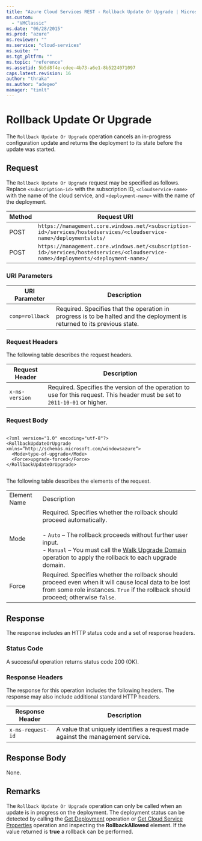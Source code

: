 ```yaml
---
title: "Azure Cloud Services REST - Rollback Update Or Upgrade | Microsoft Docs"
ms.custom: 
  - "VMClassic"
ms.date: "06/28/2015"
ms.prod: "azure"
ms.reviewer: ""
ms.service: "cloud-services"
ms.suite: ""
ms.tgt_pltfrm: ""
ms.topic: "reference"
ms.assetid: 5b5d8f4e-cdee-4b73-a6e1-8b5224071097
caps.latest.revision: 16
author: "thraka"
ms.author: "adegeo"
manager: "timlt"
---
```

# Rollback Update Or Upgrade
The `Rollback Update Or Upgrade` operation cancels an in-progress configuration update and returns the deployment to its state before the update was started.  
  
## Request  
 The `Rollback Update Or Upgrade` request may be specified as follows. Replace `<subscription-id>` with the subscription ID, `<cloudservice-name>` with the name of the cloud service, and `<deployment-name>` with the name of the deployment.  
  
|Method|Request URI|  
|------------|-----------------|  
|POST|`https://management.core.windows.net/<subscription-id>/services/hostedservices/<cloudservice-name>/deploymentslots/`|  
|POST|`https://management.core.windows.net/<subscription-id>/services/hostedservices/<cloudservice-name>/deployments/<deployment-name>/`|  
  
### URI Parameters  
  
|URI Parameter|Description|  
|-------------------|-----------------|  
|`comp=rollback`|Required. Specifies that the operation in progress is to be halted and the deployment is returned to its previous state.|  
  
### Request Headers  
 The following table describes the request headers.  
  
|Request Header|Description|  
|--------------------|-----------------|  
|`x-ms-version`|Required. Specifies the version of the operation to use for this request. This header must be set to `2011-10-01` or higher.|  
  
### Request Body  
  
```  
  
<?xml version="1.0" encoding="utf-8"?>  
<RollbackUpdateOrUpgrade xmlns=”http://schemas.microsoft.com/windowsazure”>  
  <Mode>type-of-upgrade</Mode>  
  <Force>upgrade-forced</Force>  
</RollbackUpdateOrUpgrade>  
  
```  
  
 The following table describes the elements of the request.  
  
|||  
|-|-|  
|Element Name|Description|  
|Mode|Required. Specifies whether the rollback should proceed automatically.<br /><br /> -   `Auto` – The rollback proceeds without further user input.<br />-   `Manual` – You must call the [Walk Upgrade Domain](rest-walk-upgrade-domain.md) operation to apply the rollback to each upgrade domain.|  
|Force|Required. Specifies whether the rollback should proceed even when it will cause local data to be lost from some role instances. `True` if the rollback should proceed; otherwise `false`.|  
  
## Response  
 The response includes an HTTP status code and a set of response headers.  
  
### Status Code  
 A successful operation returns status code 200 (OK).  
  
### Response Headers  
 The response for this operation includes the following headers. The response may also include additional standard HTTP headers.  
  
|Response Header|Description|  
|---------------------|-----------------|  
|`x-ms-request-id`|A value that uniquely identifies a request made against the management service.|  
  
## Response Body  
 None.  
  
## Remarks  
 The `Rollback Update Or Upgrade` operation can only be called when an update is in progress on the deployment. The deployment status can be detected by calling the [Get Deployment](rest-get-deployment.md) operation or [Get Cloud Service Properties](rest-get-cloud-service-properties.md) operation and inspecting the **RollbackAllowed** element. If the value returned is **true** a rollback can be performed.